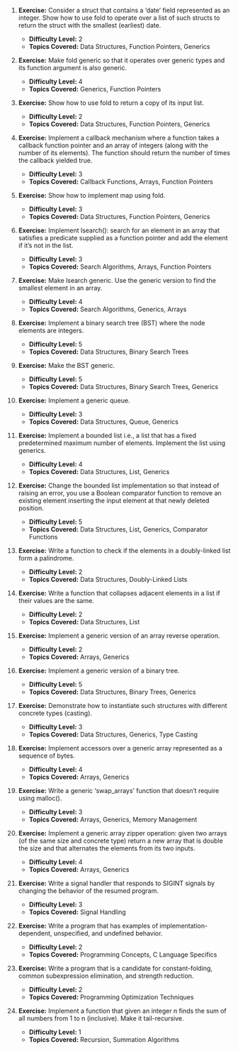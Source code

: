 1. **Exercise:** Consider a struct that contains a ‘date’ field represented as an integer. Show how to use fold to operate over a list of such structs to return the struct with the smallest (earliest) date.
   - **Difficulty Level:** 2
   - **Topics Covered:** Data Structures, Function Pointers, Generics

2. **Exercise:** Make fold generic so that it operates over generic types and its function argument is also generic.
   - **Difficulty Level:** 4
   - **Topics Covered:** Generics, Function Pointers

3. **Exercise:** Show how to use fold to return a copy of its input list.
   - **Difficulty Level:** 2
   - **Topics Covered:** Data Structures, Function Pointers, Generics

4. **Exercise:** Implement a callback mechanism where a function takes a callback function pointer and an array of integers (along with the number of its elements). The function should return the number of times the callback yielded true.
   - **Difficulty Level:** 3
   - **Topics Covered:** Callback Functions, Arrays, Function Pointers

5. **Exercise:** Show how to implement map using fold.
   - **Difficulty Level:** 3
   - **Topics Covered:** Data Structures, Function Pointers, Generics

6. **Exercise:** Implement lsearch(): search for an element in an array that satisfies a predicate supplied as a function pointer and add the element if it’s not in the list.
   - **Difficulty Level:** 3
   - **Topics Covered:** Search Algorithms, Arrays, Function Pointers

7. **Exercise:** Make lsearch generic. Use the generic version to find the smallest element in an array.
   - **Difficulty Level:** 4
   - **Topics Covered:** Search Algorithms, Generics, Arrays

8. **Exercise:** Implement a binary search tree (BST) where the node elements are integers.
   - **Difficulty Level:** 5
   - **Topics Covered:** Data Structures, Binary Search Trees

9. **Exercise:** Make the BST generic.
   - **Difficulty Level:** 5
   - **Topics Covered:** Data Structures, Binary Search Trees, Generics

10. **Exercise:** Implement a generic queue.
    - **Difficulty Level:** 3
    - **Topics Covered:** Data Structures, Queue, Generics

11. **Exercise:** Implement a bounded list i.e., a list that has a fixed predetermined maximum number of elements. Implement the list using generics.
    - **Difficulty Level:** 4
    - **Topics Covered:** Data Structures, List, Generics

12. **Exercise:** Change the bounded list implementation so that instead of raising an error, you use a Boolean comparator function to remove an existing element inserting the input element at that newly deleted position.
    - **Difficulty Level:** 5
    - **Topics Covered:** Data Structures, List, Generics, Comparator Functions

13. **Exercise:** Write a function to check if the elements in a doubly-linked list form a palindrome.
    - **Difficulty Level:** 2
    - **Topics Covered:** Data Structures, Doubly-Linked Lists

14. **Exercise:** Write a function that collapses adjacent elements in a list if their values are the same.
    - **Difficulty Level:** 2
    - **Topics Covered:** Data Structures, List

15. **Exercise:** Implement a generic version of an array reverse operation.
    - **Difficulty Level:** 2
    - **Topics Covered:** Arrays, Generics

16. **Exercise:** Implement a generic version of a binary tree.
    - **Difficulty Level:** 5
    - **Topics Covered:** Data Structures, Binary Trees, Generics

17. **Exercise:** Demonstrate how to instantiate such structures with different concrete types (casting).
    - **Difficulty Level:** 3
    - **Topics Covered:** Data Structures, Generics, Type Casting

18. **Exercise:** Implement accessors over a generic array represented as a sequence of bytes.
    - **Difficulty Level:** 4
    - **Topics Covered:** Arrays, Generics

19. **Exercise:** Write a generic ‘swap_arrays’ function that doesn’t require using malloc().
    - **Difficulty Level:** 3
    - **Topics Covered:** Arrays, Generics, Memory Management

20. **Exercise:** Implement a generic array zipper operation: given two arrays (of the same size and concrete type) return a new array that is double the size and that alternates the elements from its two inputs.
    - **Difficulty Level:** 4
    - **Topics Covered:** Arrays, Generics

21. **Exercise:** Write a signal handler that responds to SIGINT signals by changing the behavior of the resumed program.
    - **Difficulty Level:** 3
    - **Topics Covered:** Signal Handling

22. **Exercise:** Write a program that has examples of implementation-dependent, unspecified, and undefined behavior.
     - **Difficulty Level:** 2
     - **Topics Covered:** Programming Concepts, C Language Specifics

23. **Exercise:** Write a program that is a candidate for constant-folding, common subexpression elimination, and strength reduction.
    - **Difficulty Level:** 2
    - **Topics Covered:** Programming Optimization Techniques

24. **Exercise:** Implement a function that given an integer n finds the sum of all numbers from 1 to n (inclusive). Make it tail-recursive.
    - **Difficulty Level:** 1
    - **Topics Covered:** Recursion, Summation Algorithms